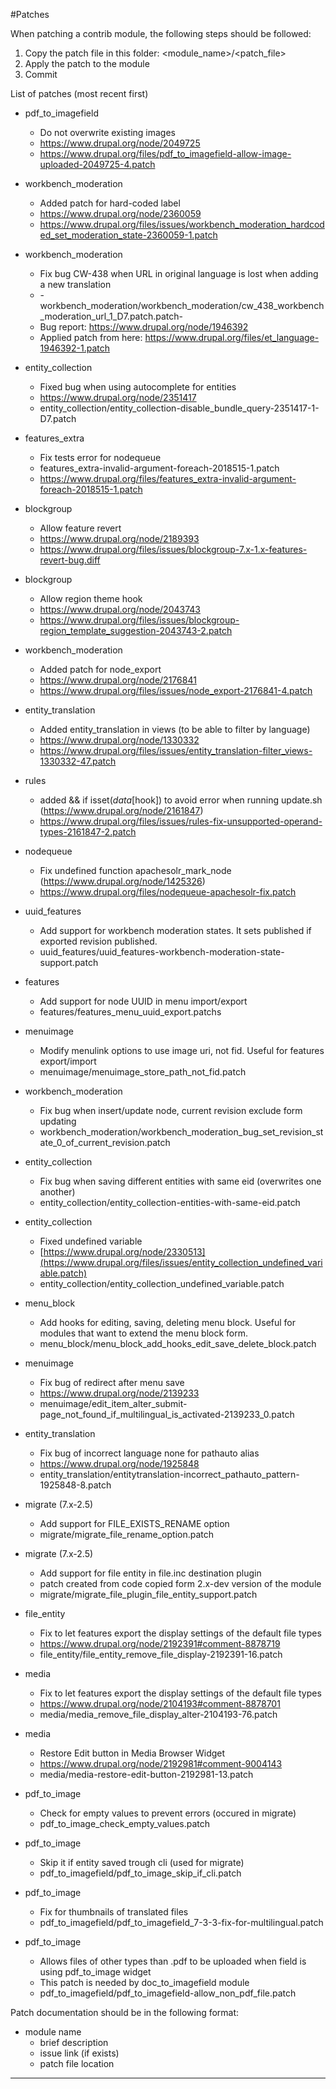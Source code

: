 #Patches

When patching a contrib module, the following steps should be followed:
1. Copy the patch file in this folder: <module_name>/<patch_file>
2. Apply the patch to the module
3. Commit

List of patches (most recent first)

* pdf_to_imagefield
  * Do not overwrite existing images
  * https://www.drupal.org/node/2049725
  * https://www.drupal.org/files/pdf_to_imagefield-allow-image-uploaded-2049725-4.patch

* workbench_moderation
  * Added patch for hard-coded label
  * https://www.drupal.org/node/2360059
  * https://www.drupal.org/files/issues/workbench_moderation_hardcoded_set_moderation_state-2360059-1.patch

* workbench_moderation
  * Fix bug CW-438 when URL in original language is lost when adding a new translation
  * -workbench_moderation/workbench_moderation/cw_438_workbench_moderation_url_1_D7.patch.patch-
  * Bug report: https://www.drupal.org/node/1946392
  * Applied patch from here: https://www.drupal.org/files/et_language-1946392-1.patch

* entity_collection
  * Fixed bug when using autocomplete for entities
  * https://www.drupal.org/node/2351417
  * entity_collection/entity_collection-disable_bundle_query-2351417-1-D7.patch

* features_extra
  * Fix tests error for nodequeue
  * features_extra-invalid-argument-foreach-2018515-1.patch
  * https://www.drupal.org/files/features_extra-invalid-argument-foreach-2018515-1.patch

* blockgroup
  * Allow feature revert
  * https://www.drupal.org/node/2189393
  * https://www.drupal.org/files/issues/blockgroup-7.x-1.x-features-revert-bug.diff

* blockgroup
  * Allow region theme hook
  * https://www.drupal.org/node/2043743
  * https://www.drupal.org/files/issues/blockgroup-region_template_suggestion-2043743-2.patch

* workbench_moderation
  * Added patch for node_export
  * https://www.drupal.org/node/2176841
  * https://www.drupal.org/files/issues/node_export-2176841-4.patch

* entity_translation
  * Added entity_translation in views (to be able to filter by language)
  * https://www.drupal.org/node/1330332
  * https://www.drupal.org/files/issues/entity_translation-filter_views-1330332-47.patch

* rules
  * added && if isset($data[$hook]) to avoid error when running update.sh (https://www.drupal.org/node/2161847)
  * https://www.drupal.org/files/issues/rules-fix-unsupported-operand-types-2161847-2.patch
* nodequeue
  * Fix undefined function apachesolr_mark_node (https://www.drupal.org/node/1425326)
  * https://www.drupal.org/files/nodequeue-apachesolr-fix.patch

* uuid_features
  * Add support for workbench moderation states. It sets published if exported revision published.
  * uuid_features/uuid_features-workbench-moderation-state-support.patch

* features
  * Add support for node UUID in menu import/export
  * features/features_menu_uuid_export.patchs

* menuimage
  * Modify menulink options to use image uri, not fid. Useful for features export/import
  * menuimage/menuimage_store_path_not_fid.patch

* workbench_moderation
  * Fix bug when insert/update node, current revision exclude form updating
  * workbench_moderation/workbench_moderation_bug_set_revision_state_0_of_current_revision.patch

* entity_collection
  * Fix bug when saving different entities with same eid (overwrites one another)
  * entity_collection/entity_collection-entities-with-same-eid.patch

* entity_collection
  * Fixed undefined variable
  * [https://www.drupal.org/node/2330513](https://www.drupal.org/files/issues/entity_collection_undefined_variable.patch)
  * entity_collection/entity_collection_undefined_variable.patch

* menu_block
  * Add hooks for editing, saving, deleting menu block. Useful for modules that want to extend the menu block form.
  * menu_block/menu_block_add_hooks_edit_save_delete_block.patch

* menuimage
  * Fix bug of redirect after menu save
  * https://www.drupal.org/node/2139233
  * menuimage/edit_item_alter_submit-page_not_found_if_multilingual_is_activated-2139233_0.patch


* entity_translation
  * Fix bug of incorrect language none for pathauto alias
  * https://www.drupal.org/node/1925848
  * entity_translation/entitytranslation-incorrect_pathauto_pattern-1925848-8.patch

* migrate (7.x-2.5)
  * Add support for FILE_EXISTS_RENAME option
  * migrate/migrate_file_rename_option.patch

* migrate (7.x-2.5)
  * Add support for file entity in file.inc destination plugin
  * patch created from code copied form 2.x-dev version of the module
  * migrate/migrate_file_plugin_file_entity_support.patch

* file_entity
  * Fix to let features export the display settings of the default file types
  * https://www.drupal.org/node/2192391#comment-8878719
  * file_entity/file_entity_remove_file_display-2192391-16.patch

* media
  * Fix to let features export the display settings of the default file types
  * https://www.drupal.org/node/2104193#comment-8878701
  * media/media_remove_file_display_alter-2104193-76.patch

* media
  * Restore Edit button in Media Browser Widget
  * https://www.drupal.org/node/2192981#comment-9004143
  * media/media-restore-edit-button-2192981-13.patch

* pdf_to_image
  * Check for empty values to prevent errors (occured in migrate)
  * pdf_to_image_check_empty_values.patch

* pdf_to_image
  * Skip it if entity saved trough cli (used for migrate)
  * pdf_to_imagefield/pdf_to_image_skip_if_cli.patch

* pdf_to_image
  * Fix for thumbnails of translated files
  * pdf_to_imagefield/pdf_to_imagefield_7-3-3-fix-for-multilingual.patch

* pdf_to_image
  * Allows files of other types than .pdf to be uploaded when field is using pdf_to_image widget
  * This patch is needed by doc_to_imagefield module
  * pdf_to_imagefield/pdf_to_imagefield-allow_non_pdf_file.patch


Patch documentation should be in the following format:

* module name
  * brief description
  * issue link (if exists)
  * patch file location
---